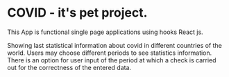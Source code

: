 # COVID - it's pet project.

This App is functional single page applications using hooks React js.

Showing last statistical information about covid in different countries of the world.
Users may choose different periods to see statistics information.
There is an option for user input of the period at which a check is carried out for the correctness of the entered data.
